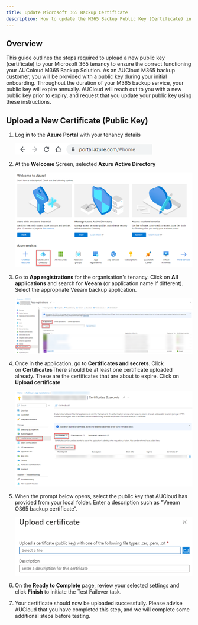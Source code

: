 ```yaml
---
title: Update Microsoft 365 Backup Certificate
description: How to update the M365 Backup Public Key (Certificate) in your Microsoft 365 Tenancy
---
```



## Overview 

This guide outlines the steps required to upload a new public key (certificate) to your Microsoft 365 tenancy to ensure the correct functioning your AUColoud M365 Backup Solution. As an AUCloud M365 backup customer, you will be provided with a public key during your initial onboarding. Throughout the duration of your M365 backup service, your public key will expire annually. AUCloud will reach out to you with a new public key prior to expiry, and request that you update your public key using these instructions.


## Upload a New Certificate (Public Key)

1. Log in to the **Azure Portal** with your tenancy details

    ![Azure Portal Login](./assets/azure_portal_login.png)


2. At the **Welcome** Screen, selected **Azure Active Directory**

    ![Azure_Welcome](./assets/azure_welcome.png)


3. Go to **App registrations** for the organisation's tenancy. Click on **All applications** and search for **Veeam** (or application name if different). Select the appropriate Veeam backup application.

    ![Azure_App_Registrations](./assets/azure_app_registrations.png)


4. Once in the application, go to **Certificates and secrets**. Click on **Certificates**There should be at least one certificate uploaded already. These are the certificates that are about to expire. Click on **Upload certificate**

    ![Azure_Certificates_Secrets](./assets/azure_certificates_secrets.png)


5. When the prompt below opens, select the public key that AUCloud has provided from your local folder. Enter a description such as "Veeam O365 backup certificate".

    ![Upload_Certificate](./assets/upload_certificate.png)


6. On the **Ready to Complete** page, review your selected settings and click **Finish** to initiate the Test Failover task.


7. Your certificate should now be uploaded successfully. Please advise AUCloud that you have completed this step, and we will complete some additional steps before testing.

